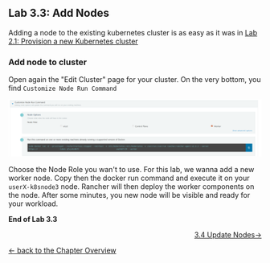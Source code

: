## Lab 3.3: Add Nodes

Adding a node to the existing kubernetes cluster is as easy as it was in [Lab 2.1: Provision a new Kubernetes cluster](21_provision.md)

### Add node to cluster

Open again the "Edit Cluster" page for your cluster. On the very bottom, you find `Customize Node Run Command`

![Docker Node Run Command](../resources/images/dockerruncommand.png)

Choose the Node Role you wan't to use. For this lab, we wanna add a new worker node. Copy then the docker run command and execute it on your `userX-k8snode3` node. Rancher will then deploy the worker components on the node. After some minutes, you new node will be visible and ready for your workload.

**End of Lab 3.3**

<p width="100px" align="right"><a href="34_updatenodes.md"> 3.4 Update Nodes→</a></p>

[← back to the Chapter Overview](10_rancher.md)
